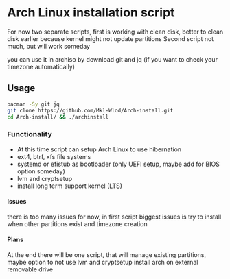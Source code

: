 # Arch Linux installation script

For now two separate scripts, first is working with clean disk, better to clean disk earlier because kernel might not update partitions
Second script not much, but will work someday

you can use it in archiso by download git and jq (if you want to check your timezone automatically)

## Usage
```sh
pacman -Sy git jq
git clone https://github.com/Mkl-Wlod/Arch-install.git
cd Arch-install/ && ./archinstall
```

### Functionality
- At this time script can setup Arch Linux to use hibernation
- ext4, btrf, xfs file systems
- systemd or efistub as bootloader (only UEFI setup, maybe add for BIOS option someday)
- lvm and cryptsetup
- install long term support kernel (LTS)


#### Issues
there is too many issues for now, in first script biggest issues is try to install when other partitions exist and timezone creation

#### Plans
At the end there will be one script, that will manage existing partitions, maybe option to not use lvm and cryptsetup
install arch on external removable drive

